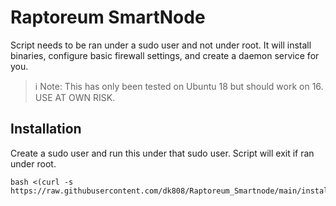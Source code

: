 # Raptoreum SmartNode
Script needs to be ran under a sudo user and not under root. It will install binaries, configure basic firewall settings, and create a daemon service for you.

> ℹ Note: This has only been tested on Ubuntu 18 but should work on 16. USE AT OWN RISK.

## Installation
Create a sudo user and run this under that sudo user. Script will exit if ran under root.
```
bash <(curl -s https://raw.githubusercontent.com/dk808/Raptoreum_Smartnode/main/install.sh)
```

